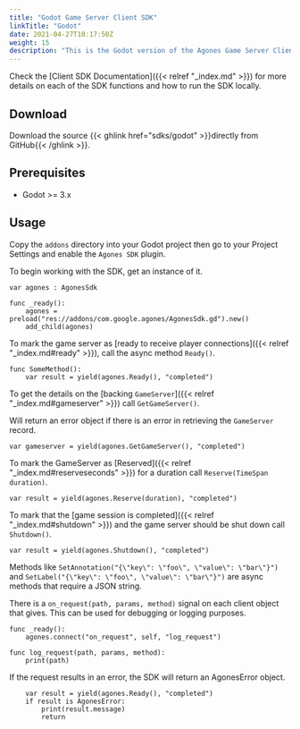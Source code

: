 ```yaml
---
title: "Godot Game Server Client SDK"
linkTitle: "Godot"
date: 2021-04-27T10:17:50Z
weight: 15
description: "This is the Godot version of the Agones Game Server Client SDK."
---
```


Check the [Client SDK Documentation]({{< relref "_index.md" >}}) for more details on each of the SDK functions and how to run the SDK locally.

## Download

Download the source {{< ghlink href="sdks/godot" >}}directly from GitHub{{< /ghlink >}}.

## Prerequisites

- Godot >= 3.x

## Usage

Copy the `addons` directory into your Godot project then go to your Project Settings and enable the `Agones SDK` plugin.

To begin working with the SDK, get an instance of it.

```gdscript
var agones : AgonesSdk

func _ready():
    agones = preload("res://addons/com.google.agones/AgonesSdk.gd").new()
    add_child(agones)
```

To mark the game server as [ready to receive player connections]({{< relref "_index.md#ready" >}}), call the async method `Ready()`.

```gdscript
func SomeMethod():
    var result = yield(agones.Ready(), "completed")
```

To get the details on the [backing `GameServer`]({{< relref "_index.md#gameserver" >}}) call `GetGameServer()`.

Will return an error object if there is an error in retrieving the `GameServer` record.

```gdscript
var gameserver = yield(agones.GetGameServer(), "completed")
```

To mark the GameServer as [Reserved]({{< relref "_index.md#reserveseconds" >}}) for a duration call 
`Reserve(TimeSpan duration)`.

```gdscript
var result = yield(agones.Reserve(duration), "completed")
```

To mark that the [game session is completed]({{< relref "_index.md#shutdown" >}}) and the game server should be shut down call `Shutdown()`.

```gdscript
var result = yield(agones.Shutdown(), "completed")
```

Methods like `SetAnnotation("{\"key\": \"foo\", \"value\": \"bar\"}")` and `SetLabel("{\"key\": \"foo\", \"value\": \"bar\"}")` are async methods that require a JSON string.

There is a `on_request(path, params, method)` signal on each client object that gives. This can be used for debugging or logging purposes.

```gdscript
func _ready():
    agones.connect("on_request", self, "log_request")

func log_request(path, params, method):
    print(path)
```

If the request results in an error, the SDK will return an AgonesError object.

```gdscript
    var result = yield(agones.Ready(), "completed")
    if result is AgonesError:
        print(result.message)
        return
```
